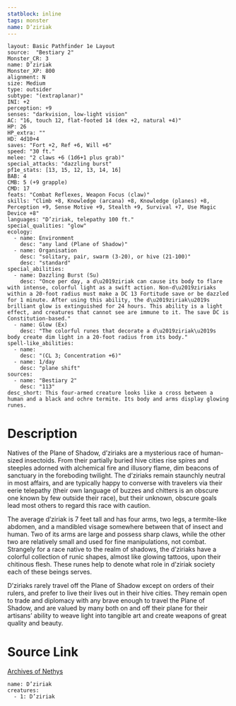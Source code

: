 ```yaml
---
statblock: inline
tags: monster
name: D’ziriak
---
```

```statblock
layout: Basic Pathfinder 1e Layout
source:  "Bestiary 2"
Monster_CR: 3
name: D’ziriak
Monster_XP: 800
alignment: N
size: Medium
type: outsider
subtype: "(extraplanar)"
INI: +2
perception: +9
senses: "darkvision, low-light vision"
AC: "16, touch 12, flat-footed 14 (dex +2, natural +4)"
HP: 26
HP_extra: ""
HD: 4d10+4
saves: "Fort +2, Ref +6, Will +6"
speed: "30 ft."
melee: "2 claws +6 (1d6+1 plus grab)"
special_attacks: "dazzling burst"
pf1e_stats: [13, 15, 12, 13, 14, 16]
BAB: 4
CMB: 5 (+9 grapple)
CMD: 17
feats: "Combat Reflexes, Weapon Focus (claw)"
skills: "Climb +8, Knowledge (arcana) +8, Knowledge (planes) +8, Perception +9, Sense Motive +9, Stealth +9, Survival +7, Use Magic Device +8"
languages: "D’ziriak, telepathy 100 ft."
special_qualities: "glow"
ecology:
  - name: Environment
    desc: "any land (Plane of Shadow)"
  - name: Organisation
    desc: "solitary, pair, swarm (3-20), or hive (21-100)"
    desc: "standard"
special_abilities:
  - name: Dazzling Burst (Su)
    desc: "Once per day, a d\u2019ziriak can cause its body to flare with intense, colorful light as a swift action. Non-d\u2019ziriaks within a 20-foot radius must make a DC 13 Fortitude save or be dazzled for 1 minute. After using this ability, the d\u2019ziriak\u2019s brilliant glow is extinguished for 24 hours. This ability is a light effect, and creatures that cannot see are immune to it. The save DC is Constitution-based."
  - name: Glow (Ex)
    desc: "The colorful runes that decorate a d\u2019ziriak\u2019s body create dim light in a 20-foot radius from its body."
spell-like_abilities:
  - name:
    desc: "(CL 3; Concentration +6)"
  - name: 1/day
    desc: "plane shift"
sources:
  - name: "Bestiary 2"
    desc: "113"
desc_short: This four-armed creature looks like a cross between a human and a black and ochre termite. Its body and arms display glowing runes. 
```
# Description
Natives of the Plane of Shadow, d’ziriaks are a mysterious race of human-sized insectoids. From their partially buried hive cities rise spires and steeples adorned with alchemical fire and illusory flame, dim beacons of sanctuary in the foreboding twilight. The d’ziriaks remain staunchly neutral in most affairs, and are typically happy to converse with travelers via their eerie telepathy (their own language of buzzes and chitters is an obscure one known by few outside their race), but their unknown, obscure goals lead most others to regard this race with caution. 

The average d’ziriak is 7 feet tall and has four arms, two legs, a termite-like abdomen, and a mandibled visage somewhere between that of insect and human. Two of its arms are large and possess sharp claws, while the other two are relatively small and used for fine manipulations, not combat. Strangely for a race native to the realm of shadows, the d’ziriaks have a colorful collection of runic shapes, almost like glowing tattoos, upon their chitinous flesh. These runes help to denote what role in d’ziriak society each of these beings serves. 

D’ziriaks rarely travel off the Plane of Shadow except on orders of their rulers, and prefer to live their lives out in their hive cities. They remain open to trade and diplomacy with any brave enough to travel the Plane of Shadow, and are valued by many both on and off their plane for their artisans’ ability to weave light into tangible art and create weapons of great quality and beauty.
# Source Link
[Archives of Nethys](https://aonprd.com/MonsterDisplay.aspx?ItemName=D%E2%80%99ziriak)
```encounter-table
name: D’ziriak
creatures:
  - 1: D’ziriak
```

